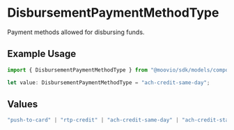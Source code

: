 # DisbursementPaymentMethodType

Payment methods allowed for disbursing funds.

## Example Usage

```typescript
import { DisbursementPaymentMethodType } from "@moovio/sdk/models/components";

let value: DisbursementPaymentMethodType = "ach-credit-same-day";
```

## Values

```typescript
"push-to-card" | "rtp-credit" | "ach-credit-same-day" | "ach-credit-standard"
```